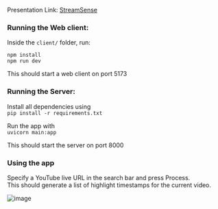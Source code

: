 Presentation Link: [StreamSense](https://pitch.com/v/streamsense-635s4g)

### Running the Web client:
Inside the `client/` folder, run:

`npm install` <br />
`npm run dev`

This should start a web client on port 5173


### Running the Server:

Install all dependencies using <br />
`pip install -r requirements.txt`

Run the app with <br />
`uvicorn main:app`

This should start the server on port 8000

### Using the app
Specify a YouTube live URL in the search bar and press Process. <br />
This should generate a list of highlight timestamps for the current video.

![image](https://github.com/prashanthrebala/stream-sense/assets/27818512/2772e5b2-eb4b-48c4-886f-d88fa716741b)
